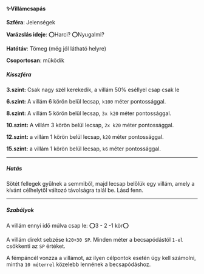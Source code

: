 #### ✨Villámcsapás

**Szféra**: Jelenségek

**Varázslás ideje**: ⭕Harci? ⭕Nyugalmi?

**Hatótáv**: Tömeg (még jól látható helyre)

**Csoportosan**: működik

##### Kisszféra

**3.szint:** Csak nagy szél kerekedik, a villám 50% eséllyel csap csak le

**6.szint:** A villám 6 körön belül lecsap, `k100` méter pontossággal.

**8.szint:** A villám 5 körön belül lecsap, `3x k20` méter pontossággal.

**10.szint:** A villám 3 körön belül lecsap, `2x k20` méter pontossággal.

**12.szint:** a villám 1 körön belül lecsap, `k20` méter pontossággal.

**15.szint:** a villám 1 körön belül lecsap, `k6` méter pontossággal.


---
##### Hatás

Sötét fellegek gyűlnek a semmiből, majd lecsap belőlük egy villám, amely a kívánt célhelytől változó távolságra talál be. Lásd fenn.

---
##### Szabályok

A villám ennyi idő múlva csap le: ⭕3 - 2 -1  kör⭕

A villám direkt sebzése `k20+30 SP`. Minden méter a becsapódástól `1-el` csökkenti az `SP` értéket.

A fémpáncél vonzza a villámot, az ilyen célpontok esetén úgy kell számolni, mintha `10 méterrel` közelebb lennének a becsapódáshoz.
